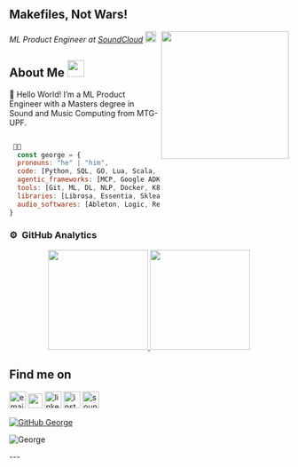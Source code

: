 <h2> Makefiles, Not Wars!</h2>
<img align='right' src="https://media.giphy.com/media/ahVlmHJzTMxygUxUou/giphy.gif" width="230">
<p><em>ML Product Engineer at <a href="http://soundcloud.com/">SoundCloud</a> <img src="https://cdn-icons-png.flaticon.com/512/145/145809.png" width="20">
</em></p>

## About Me <img src="https://media.giphy.com/media/209EMjxpj6m81UsCTQ/giphy.gif" width="30"> 
<p>

🌱 Hello World! I’m a ML Product Engineer with a Masters degree in Sound and Music Computing from MTG-UPF. </br>
```javascript

 👨‍💻 
  const george = {
  pronouns: "he" | "him",
  code: [Python, SQL, GO, Lua, Scala, C++, Bash, Terraform],
  agentic_frameworks: [MCP, Google ADK, A2A],
  tools: [Git, ML, DL, NLP, Docker, K8S, Grafana, AWS, GCP, CI/CD],
  libraries: [Librosa, Essentia, Sklearn, Tensorflow, Pytorch, Pandas, Music21, Scikit, Gensim],
  audio_softwares: [Ableton, Logic, Reaper, Kontakt, Max, Pd]  
}
```


### ⚙️ &nbsp;GitHub Analytics

<p align="center">
<a href="https://github.com/gnai">
  <img height="180em" src="https://github-readme-stats-eight-theta.vercel.app/api?username=gnai&show_icons=true&include_all_commits=true&count_private=true&theme=transparent"/>
  <img height="180em" src="https://github-readme-stats-eight-theta.vercel.app/api/top-langs/?username=gnai&layout=compact&langs_count=10&theme=transparent&hide=jupyter%20notebook,Max,Processing&show_icons=true"/>
</a>
</p>


## Find me on
<p>
  <a href="mailto:george.naimeh@soundcloud.com"><img src="https://cdn.jsdelivr.net/npm/simple-icons@v3/icons/gmail.svg" width="30" alt="email"/></i></a>
  <a href="https://twitter.com/gnai29"><img width="26px" src="https://cdn.jsdelivr.net/npm/simple-icons@v3/icons/twitter.svg" /></i></a>
  <a href="https://www.linkedin.com/in/george-naimeh/"><img src="https://cdn.jsdelivr.net/npm/simple-icons@v3/icons/linkedin.svg" width="30" alt="linkedin"/></i></a>
  <a href="https://www.instagram.com/locmusik"><img src="https://cdn.jsdelivr.net/npm/simple-icons@v3/icons/instagram.svg" width="30" alt="instagram"/></i></a>
  <a href="https://soundcloud.com/lineorcircle"><img src="https://cdn-icons-png.flaticon.com/512/5968/5968902.png" width="30" alt="soundcloud"/></a>

[![GitHub George](https://img.shields.io/github/followers/george?label=follow&style=social)](https://github.com/gnai)


</p>

![George](https://raw.githubusercontent.com/BEPb/BEPb/5c39a90f4901b5c33d2e017f8ae74ead3d765ef9/assets/Bottom_down.svg)
<br>
</p>
---
